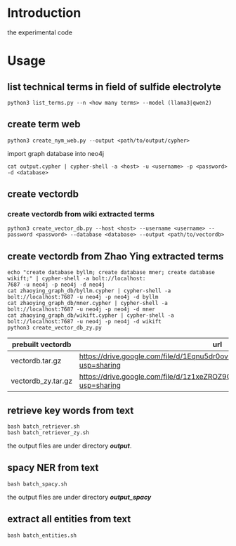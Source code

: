 # Introduction

the experimental code

# Usage

## list technical terms in field of sulfide electrolyte

```shell
python3 list_terms.py --n <how many terms> --model (llama3|qwen2)
```

## create term web

```shell
python3 create_nym_web.py --output <path/to/output/cypher>
```

import graph database into neo4j

```shell
cat output.cypher | cypher-shell -a <host> -u <username> -p <password> -d <database>
```

## create vectordb

### create vectordb from wiki extracted terms

```shell
python3 create_vector_db.py --host <host> --username <username> --password <password> --database <database> --output <path/to/vectordb>
```

## create vectordb from Zhao Ying extracted terms

```shell
echo "create database byllm; create database mner; create database wikift;" | cypher-shell -a bolt://localhost:
7687 -u neo4j -p neo4j -d neo4j
cat zhaoying_graph_db/byllm.cypher | cypher-shell -a bolt://localhost:7687 -u neo4j -p neo4j -d byllm
cat zhaoying_graph_db/mner.cypher | cypher-shell -a bolt://localhost:7687 -u neo4j -p neo4j -d mner
cat zhaoying_graph_db/wikift.cypher | cypher-shell -a bolt://localhost:7687 -u neo4j -p neo4j -d wikift
python3 create_vector_db_zy.py
```

| prebuilt vectordb | url |
|-------------------|-----|
| vectordb.tar.gz   | https://drive.google.com/file/d/1Eqnu5dr0ovmzVSdLzsu7hM6AcPAJY34_/view?usp=sharing |
| vectordb_zy.tar.gz | https://drive.google.com/file/d/1z1xeZROZ9G0U0zgU7qu8C4PqecwROAma/view?usp=sharing |

## retrieve key words from text

```shell
bash batch_retriever.sh
bash batch_retriever_zy.sh
```

the output files are under directory ***output***.

## spacy NER from text

```shell
bash batch_spacy.sh
```

the output files are under directory ***output_spacy***

## extract all entities from text

```shell
bash batch_entities.sh
```
